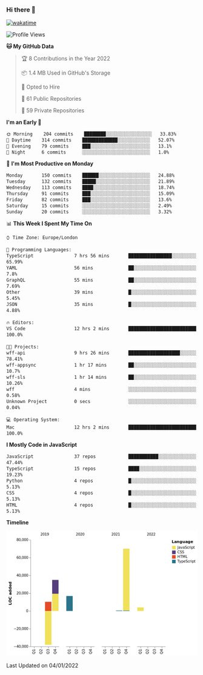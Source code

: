 ### Hi there 👋

[![wakatime](https://wakatime.com/badge/user/fbd6d84b-3d41-4f0d-b9de-9fbf06457c16.svg)](https://wakatime.com/@fbd6d84b-3d41-4f0d-b9de-9fbf06457c16)

<!--
**kkarimi/kkarimi** is a ✨ _special_ ✨ repository because its `README.md` (this file) appears on your GitHub profile.

Here are some ideas to get you started:

- 🔭 I’m currently working on ...
- 🌱 I’m currently learning ...
- 👯 I’m looking to collaborate on ...
- 🤔 I’m looking for help with ...
- 💬 Ask me about ...
- 📫 How to reach me: ...
- 😄 Pronouns: ...
- ⚡ Fun fact: ...
-->

<!--START_SECTION:waka-->
![Profile Views](http://img.shields.io/badge/Profile%20Views-6-blue)

**🐱 My GitHub Data** 

> 🏆 8 Contributions in the Year 2022
 > 
> 📦 1.4 MB Used in GitHub's Storage 
 > 
> 💼 Opted to Hire
 > 
> 📜 61 Public Repositories 
 > 
> 🔑 59 Private Repositories  
 > 
**I'm an Early 🐤** 

```text
🌞 Morning    204 commits    ████████░░░░░░░░░░░░░░░░░   33.83% 
🌆 Daytime    314 commits    █████████████░░░░░░░░░░░░   52.07% 
🌃 Evening    79 commits     ███░░░░░░░░░░░░░░░░░░░░░░   13.1% 
🌙 Night      6 commits      ░░░░░░░░░░░░░░░░░░░░░░░░░   1.0%

```
📅 **I'm Most Productive on Monday** 

```text
Monday       150 commits    ██████░░░░░░░░░░░░░░░░░░░   24.88% 
Tuesday      132 commits    █████░░░░░░░░░░░░░░░░░░░░   21.89% 
Wednesday    113 commits    ████░░░░░░░░░░░░░░░░░░░░░   18.74% 
Thursday     91 commits     ███░░░░░░░░░░░░░░░░░░░░░░   15.09% 
Friday       82 commits     ███░░░░░░░░░░░░░░░░░░░░░░   13.6% 
Saturday     15 commits     ░░░░░░░░░░░░░░░░░░░░░░░░░   2.49% 
Sunday       20 commits     ░░░░░░░░░░░░░░░░░░░░░░░░░   3.32%

```


📊 **This Week I Spent My Time On** 

```text
⌚︎ Time Zone: Europe/London

💬 Programming Languages: 
TypeScript               7 hrs 56 mins       ████████████████░░░░░░░░░   65.99% 
YAML                     56 mins             ██░░░░░░░░░░░░░░░░░░░░░░░   7.8% 
GraphQL                  55 mins             ██░░░░░░░░░░░░░░░░░░░░░░░   7.69% 
Other                    39 mins             █░░░░░░░░░░░░░░░░░░░░░░░░   5.45% 
JSON                     35 mins             █░░░░░░░░░░░░░░░░░░░░░░░░   4.88%

🔥 Editors: 
VS Code                  12 hrs 2 mins       █████████████████████████   100.0%

🐱‍💻 Projects: 
wff-api                  9 hrs 26 mins       ███████████████████░░░░░░   78.41% 
wff-appsync              1 hr 17 mins        ██░░░░░░░░░░░░░░░░░░░░░░░   10.7% 
wff-sls                  1 hr 14 mins        ██░░░░░░░░░░░░░░░░░░░░░░░   10.26% 
wff                      4 mins              ░░░░░░░░░░░░░░░░░░░░░░░░░   0.58% 
Unknown Project          0 secs              ░░░░░░░░░░░░░░░░░░░░░░░░░   0.04%

💻 Operating System: 
Mac                      12 hrs 2 mins       █████████████████████████   100.0%

```

**I Mostly Code in JavaScript** 

```text
JavaScript               37 repos            ███████████░░░░░░░░░░░░░░   47.44% 
TypeScript               15 repos            ████░░░░░░░░░░░░░░░░░░░░░   19.23% 
Python                   4 repos             █░░░░░░░░░░░░░░░░░░░░░░░░   5.13% 
CSS                      4 repos             █░░░░░░░░░░░░░░░░░░░░░░░░   5.13% 
HTML                     4 repos             █░░░░░░░░░░░░░░░░░░░░░░░░   5.13%

```


**Timeline**

![Chart not found](https://raw.githubusercontent.com/kkarimi/kkarimi/main/charts/bar_graph.png) 


 Last Updated on 04/01/2022
<!--END_SECTION:waka-->
